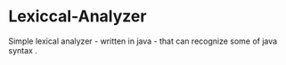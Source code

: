 # Lexiccal-Analyzer
Simple lexical analyzer - written in java - that can recognize some of java syntax .

